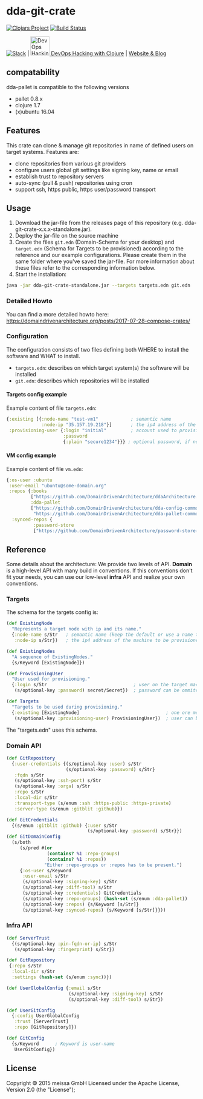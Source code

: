 # dda-git-crate

[![Clojars Project](https://img.shields.io/clojars/v/dda/dda-git-crate.svg)](https://clojars.org/dda/dda-git-crate)
[![Build Status](https://travis-ci.org/DomainDrivenArchitecture/dda-git-crate.svg?branch=master)](https://travis-ci.org/DomainDrivenArchitecture/dda-git-crate)

[![Slack](https://img.shields.io/badge/chat-clojurians-green.svg?style=flat)](https://clojurians.slack.com/messages/#dda-pallet/) | [<img src="https://domaindrivenarchitecture.org/img/meetup.svg" width=50 alt="DevOps Hacking with Clojure Meetup"> DevOps Hacking with Clojure](https://www.meetup.com/de-DE/preview/dda-pallet-DevOps-Hacking-with-Clojure) | [Website & Blog](https://domaindrivenarchitecture.org)

## compatability
dda-pallet is compatible to the following versions
 * pallet 0.8.x
 * clojure 1.7
 * (x)ubuntu 16.04

## Features
 This crate can clone & manage git repositories in name of defined users on target systems. Features are:
 * clone repositories from various git providers
 * configure users global git settings like signing key, name or email
 * establish trust to repository servers
 * auto-sync (pull & push) repositories using cron
 * support ssh, https public, https user/password transport

## Usage
1. Download the jar-file from the releases page of this repository (e.g. dda-git-crate-x.x.x-standalone.jar).
2. Deploy the jar-file on the source machine
3. Create the files `git.edn` (Domain-Schema for your desktop) and `target.edn` (Schema for Targets to be provisioned) according to the reference and our example configurations. Please create them in the same folder where you've saved the jar-file. For more information about these files refer to the corresponding information below.
4. Start the installation:
```bash
java -jar dda-git-crate-standalone.jar --targets targets.edn git.edn
```

### Detailed Howto
You can find a more detailed howto here: https://domaindrivenarchitecture.org/posts/2017-07-28-compose-crates/

### Configuration
The configuration consists of two files defining both WHERE to install the software and WHAT to install.
* `targets.edn`: describes on which target system(s) the software will be installed
* `git.edn`: describes which repositories will be installed

#### Targets config example
Example content of file `targets.edn`:
```clojure
{:existing [{:node-name "test-vm1"            ; semantic name
             :node-ip "35.157.19.218"}]       ; the ip4 address of the machine to be provisioned
 :provisioning-user {:login "initial"         ; account used to provision
                     :password
                     {:plain "secure1234"}}} ; optional password, if no ssh key is authorized
```

#### VM config example
Example content of file `vm.edn`:
```clojure
{:os-user :ubuntu
 :user-email "ubuntu@some-domain.org"
 :repos {:books
         ["https://github.com/DomainDrivenArchitecture/ddaArchitecture.git"]
         :dda-pallet
         ["https://github.com/DomainDrivenArchitecture/dda-config-commons.git"
          "https://github.com/DomainDrivenArchitecture/dda-pallet-commons.git"]}
  :synced-repos {
          :password-store
          ["https://github.com/DomainDrivenArchitecture/password-store-for-teams.git"]}}
```

## Reference
Some details about the architecture: We provide two levels of API. **Domain** is a high-level API with many build in conventions. If this conventions don't fit your needs, you can use our low-level **infra** API and realize your own conventions.

### Targets
The schema for the targets config is:
```clojure
(def ExistingNode
  "Represents a target node with ip and its name."
  {:node-name s/Str   ; semantic name (keep the default or use a name that suits you)
   :node-ip s/Str})   ; the ip4 address of the machine to be provisioned

(def ExistingNodes
  "A sequence of ExistingNodes."
  {s/Keyword [ExistingNode]})

(def ProvisioningUser
  "User used for provisioning."
  {:login s/Str                                ; user on the target machine, must have sudo rights
   (s/optional-key :password) secret/Secret})  ; password can be ommited, if a ssh key is authorized

(def Targets
  "Targets to be used during provisioning."
  {:existing [ExistingNode]                                ; one ore more target nodes.
   (s/optional-key :provisioning-user) ProvisioningUser})  ; user can be ommited to execute on localhost with current user.
```
The "targets.edn" uses this schema.

### Domain API
```clojure
(def GitRepository
  {:user-credentials {(s/optional-key :user) s/Str
                      (s/optional-key :password) s/Str}
   :fqdn s/Str
   (s/optional-key :ssh-port) s/Str
   (s/optional-key :orga) s/Str
   :repo s/Str
   :local-dir s/Str
   :transport-type (s/enum :ssh :https-public :https-private)
   :server-type (s/enum :gitblit :github)})

(def GitCredentials
  {(s/enum :gitblit :github) {:user s/Str
                              (s/optional-key :password) s/Str}})
(def GitDomainConfig
  (s/both
     (s/pred #(or
               (contains? %1 :repo-groups)
               (contains? %1 :repos))
              "Either :repo-groups or :repos has to be present.")
     {:os-user s/Keyword
      :user-email s/Str
      (s/optional-key :signing-key) s/Str
      (s/optional-key :diff-tool) s/Str
      (s/optional-key :credentials) GitCredentials
      (s/optional-key :repo-groups) (hash-set (s/enum :dda-pallet))
      (s/optional-key :repos) {s/Keyword [s/Str]}
      (s/optional-key :synced-repos) {s/Keyword [s/Str]}}))
```

### Infra API
```clojure
(def ServerTrust
  {(s/optional-key :pin-fqdn-or-ip) s/Str
   (s/optional-key :fingerprint) s/Str})

(def GitRepository
 {:repo s/Str
  :local-dir s/Str
  :settings (hash-set (s/enum :sync))})

(def UserGlobalConfig {:email s/Str
                       (s/optional-key :signing-key) s/Str
                       (s/optional-key :diff-tool) s/Str})

(def UserGitConfig
  {:config UserGlobalConfig
   :trust [ServerTrust]
   :repo [GitRepository]})

(def GitConfig
  {s/Keyword      ; Keyword is user-name
   UserGitConfig})
```

## License
Copyright © 2015 meissa GmbH
Licensed under the Apache License, Version 2.0 (the "License");
